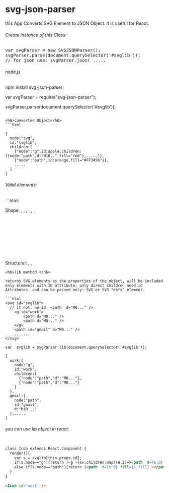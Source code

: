 # svg-json-parser

this App Converts SVG Element to JSON Object. it is useful for React.

<h6>Create instance of this Class:</h6>
<pre>
<span class='variable' >var</span> svgParser = new SVGJSONParser();
svgParser.parse(document.querySelector('#svglib'));
// for json use: svgParser.json( .....
</pre>

<h6>  node.js </h6>



npm install svg-json-parser;

var svgParser = require("svg-json-parser");

svgParser.parse(document.querySelector('#svglib'));

```

<h6>converted Object</h6>
```html

{
  node:"svg",
  id:"svglib",
  children:[ 
    {"node":"g",id:apple,children:[{node:"path",d:"M10..",fill="red"},.....]},
    {"node":"path",id:orange,fill="#FF3456"}},
    .....
  ]
}
```

<h6>Valid elements:</h6>
```html

Shape: <circle>, <ellipse>, <line>, <path>, <polygon>, <polyline>, <rect>

Structural: <defs>, <g>, <svg>, <symbol>,<svg>

```
<h6>lib method </h6> 

returns SVG elements as the properties of the object, will be included only elements with ID attribute; only direct children need id Attributes. and can be passed only: SVG or SVG "defs" element.

```html
<svg id="svglib">
  // it not, no id  <path  d="M0..." />
    <g id="work">
        <path d="M0..." />
        <path d="M0..." />
    </g>
    <path id="gmail" d="M0..." />
    .......
</svg>

var  svglib = svgParser.lib(document.querySelector('#svglib'));

{  
  work:{  
    node:"g",
    id:"work",
    children:[  
      {"node":"path","d":"M0..."},
      {"node":"path","d":"M0..."}
    ]
  },
  gmail:{  
    node:"path",
    id:"gmail",
    d:"M10..."
  },.....
}
```
<h6>you can use lib object in react:</h6>

```html

class Icon extends React.Component {
  render(){
    var s = svglib[this.props.id];
    if(s.node=="g"){return (<g >{sv.children.map((e,i)=><path  d={e.d} fill={e.fill} key={i} ></path>)}</g>);}
    else if(s.node=="path"){return (<path  d={s.d} fill={s.fill} ></path>);}
  }  
}

<Icon id='work' />

```
